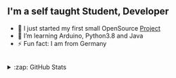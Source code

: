 ## I'm a self taught Student, Developer

- 🔭 I just started my first small OpenSource [Project][OSFirst]
- 🌱 I’m learning Arduino, Python3.8 and Java
- ⚡ Fun fact: I am from Germany
<br />
<details>
  <summary>:zap: GitHub Stats</summary>

  <img align="left" alt="codeSTACKr's GitHub Stats" src="https://github-readme-stats.codestackr.vercel.app/api?username=jonasnapierski&show_icons=true&hide_border=true" />

</details>

[OSFirst]: https://github.com/jonasnapierski/web-backend-proxy
[LENI]: https://github.com/jonasnapierski/leni
